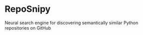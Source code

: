 # RepoSnipy
Neural search engine for discovering semantically similar Python repositories on GitHub
